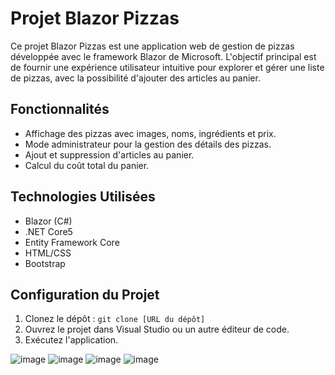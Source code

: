 # Projet Blazor Pizzas

Ce projet Blazor Pizzas est une application web de gestion de pizzas développée avec le framework Blazor de Microsoft. L'objectif principal est de fournir une expérience utilisateur intuitive pour explorer et gérer une liste de pizzas, avec la possibilité d'ajouter des articles au panier.

## Fonctionnalités

- Affichage des pizzas avec images, noms, ingrédients et prix.
- Mode administrateur pour la gestion des détails des pizzas.
- Ajout et suppression d'articles au panier.
- Calcul du coût total du panier.

## Technologies Utilisées

- Blazor (C#)
- .NET Core5
- Entity Framework Core
- HTML/CSS
- Bootstrap

## Configuration du Projet

1. Clonez le dépôt : `git clone [URL du dépôt]`
2. Ouvrez le projet dans Visual Studio ou un autre éditeur de code.
3. Exécutez l'application.

![image](https://github.com/Osiris-ouaga/BlazorPizzas/assets/54855716/ce62a01e-342b-42e4-bb8d-ba2210af2ba9)
![image](https://github.com/Osiris-ouaga/BlazorPizzas/assets/54855716/e5a71b73-7ee5-492b-a799-fd9c498e9877)
![image](https://github.com/Osiris-ouaga/BlazorPizzas/assets/54855716/f180cdeb-4791-4ff3-baaa-35e1e7edb41d)
![image](https://github.com/Osiris-ouaga/BlazorPizzas/assets/54855716/2935af0d-ad33-4826-b2ba-e1bc9da6e80c)
